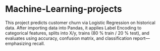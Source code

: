 # Machine-Learning-projects
This project predicts customer churn via Logistic Regression on historical data. After importing data into Pandas, it applies Label Encoding to categorical features, splits into X/y, trains (80 % train / 20 % test), and evaluates using accuracy, confusion matrix, and classification report—emphasizing recall.
